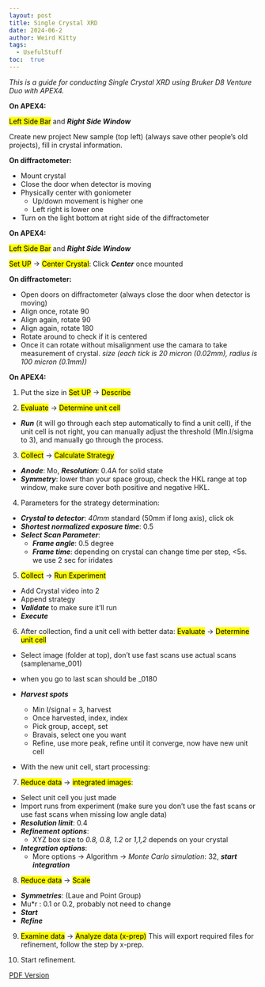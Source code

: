 ```yaml
---
layout: post
title: Single Crystal XRD
date: 2024-06-2
author: Weird Kitty  
tags: 
  - UsefulStuff 
toc:  true
---
```


_This is a guide for conducting Single Crystal XRD using Bruker D8 Venture Duo with APEX4._


**On APEX4:**

<mark>Left Side Bar</mark> and **_Right Side Window_**

Create new project New sample (top left) (always save other people’s old projects), fill in crystal information.

**On diffractometer:**
- Mount crystal
- Close the door when detector is moving
- Physically center with goniometer
    - Up/down movement is higher one
    - Left right is lower one
- Turn on the light bottom at right side of the diffractometer

**On APEX4:**

<mark>Left Side Bar</mark> and **_Right Side Window_**

<mark>Set UP</mark> -> <mark>Center Crystal</mark>: Click **_Center_** once mounted

**On diffractometer:**
- Open doors on diffractometer (always close the door when detector is moving)
- Align once, rotate 90
- Align again, rotate 90
- Align again, rotate 180
- Rotate around to check if it is centered
- Once it can rotate without misalignment use the camara to take measurement of crystal. _size (each tick is 20 micron (0.02mm), radius is 100 micron (0.1mm))_

**On APEX4:**
1. Put the size in <mark>Set UP</mark> -> <mark>Describe</mark>

2. <mark>Evaluate</mark> -> <mark>Determine unit cell</mark>
- **_Run_** (it will go through each step automatically to find a unit cell), if the unit cell is not right, you can manually adjust the threshold (MIn.I/sigma to 3), and manually go through the process.
  
3. <mark>Collect</mark> -> <mark>Calculate Strategy</mark>
- **_Anode_**: Mo, **_Resolution_**: 0.4A for solid state
- **_Symmetry_**: lower than your space group, check the HKL range at top window, make sure cover both positive and negative HKL.
  
4. Parameters for the strategy determination:
- **_Crystal to detector_**: _40mm_ standard (50mm if long axis), click ok
- **_Shortest normalized exposure time_**: 0.5
- **_Select Scan Parameter_**:
  - **_Frame angle_**: 0.5 degree
  - **_Frame time_**: depending on crystal can change time per step, <5s. we use 2 sec for iridates
  
5. <mark>Collect</mark> -> <mark>Run Experiment</mark>
- Add Crystal video into 2
- Append strategy
- **_Validate_** to make sure it’ll run
- **_Execute_**

6. After collection, find a unit cell with better data: <mark>Evaluate</mark> -> <mark>Determine unit cell</mark>
- Select image (folder at top), don’t use fast scans use actual scans (samplename_001)
- when you go to last scan should be _0180
- **_Harvest spots_**
  - Min I/signal = 3, harvest
  - Once harvested, index, index
  - Pick group, accept, set
  - Bravais, select one you want
  - Refine, use more peak, refine until it converge, now have new unit cell

- With the new unit cell, start processing:

7. <mark>Reduce data</mark> -> <mark>integrated images</mark>:
- Select unit cell you just made
- Import runs from experiment (make sure you don’t use the fast scans or use fast scans when missing low angle data)
- **_Resolution limit_**: 0.4
- **_Refinement options_**:
    - XYZ box size to _0.8, 0.8, 1.2_ or _1,1,2_ depends on your crystal
- **_Integration options_**:
    - More options -> Algorithm -> _Monte Carlo simulation_: 32, **_start integration_**

8. <mark>Reduce data</mark> -> <mark>Scale</mark>
- **_Symmetries_**: (Laue and Point Group)
- Mu*r : 0.1 or 0.2, probably not need to change
- **_Start_**
- **_Refine_**

9. <mark>Examine data</mark> -> <mark>Analyze data (x-prep)</mark>
This will export required files for refinement, follow the step by x-prep.

10. Start refinement. 

[PDF Version](/PostFile/SCXRD.pdf)
